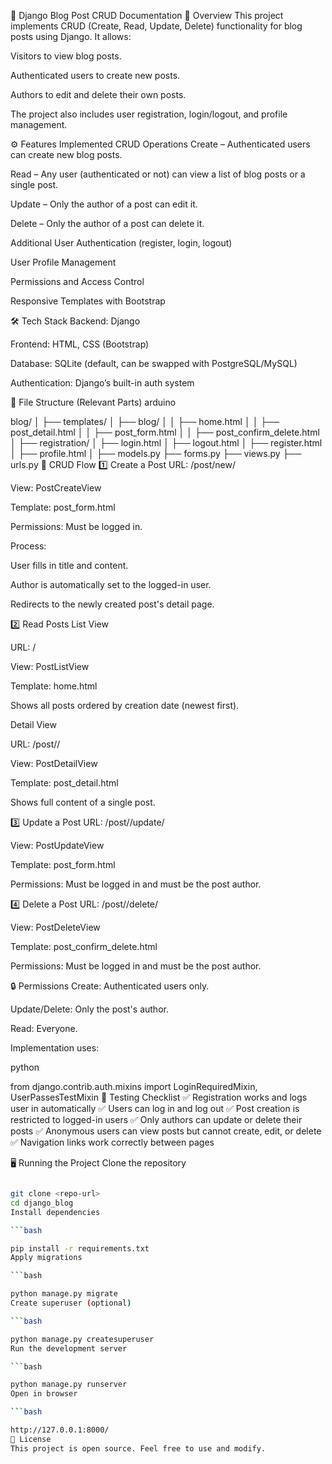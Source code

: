 📝 Django Blog Post CRUD Documentation
📌 Overview
This project implements CRUD (Create, Read, Update, Delete) functionality for blog posts using Django.
It allows:

Visitors to view blog posts.

Authenticated users to create new posts.

Authors to edit and delete their own posts.

The project also includes user registration, login/logout, and profile management.

⚙️ Features Implemented
CRUD Operations
Create – Authenticated users can create new blog posts.

Read – Any user (authenticated or not) can view a list of blog posts or a single post.

Update – Only the author of a post can edit it.

Delete – Only the author of a post can delete it.

Additional
User Authentication (register, login, logout)

User Profile Management

Permissions and Access Control

Responsive Templates with Bootstrap

🛠 Tech Stack
Backend: Django

Frontend: HTML, CSS (Bootstrap)

Database: SQLite (default, can be swapped with PostgreSQL/MySQL)

Authentication: Django’s built-in auth system

📂 File Structure (Relevant Parts)
arduino

blog/
│
├── templates/
│   ├── blog/
│   │   ├── home.html
│   │   ├── post_detail.html
│   │   ├── post_form.html
│   │   ├── post_confirm_delete.html
│   ├── registration/
│       ├── login.html
│       ├── logout.html
│       ├── register.html
│   ├── profile.html
│
├── models.py
├── forms.py
├── views.py
├── urls.py
🚀 CRUD Flow
1️⃣ Create a Post
URL: /post/new/

View: PostCreateView

Template: post_form.html

Permissions: Must be logged in.

Process:

User fills in title and content.

Author is automatically set to the logged-in user.

Redirects to the newly created post's detail page.

2️⃣ Read Posts
List View

URL: /

View: PostListView

Template: home.html

Shows all posts ordered by creation date (newest first).

Detail View

URL: /post/<id>/

View: PostDetailView

Template: post_detail.html

Shows full content of a single post.

3️⃣ Update a Post
URL: /post/<id>/update/

View: PostUpdateView

Template: post_form.html

Permissions: Must be logged in and must be the post author.

4️⃣ Delete a Post
URL: /post/<id>/delete/

View: PostDeleteView

Template: post_confirm_delete.html

Permissions: Must be logged in and must be the post author.

🔒 Permissions
Create: Authenticated users only.

Update/Delete: Only the post's author.

Read: Everyone.

Implementation uses:

python

from django.contrib.auth.mixins import LoginRequiredMixin, UserPassesTestMixin
🧪 Testing Checklist
✅ Registration works and logs user in automatically
✅ Users can log in and log out
✅ Post creation is restricted to logged-in users
✅ Only authors can update or delete their posts
✅ Anonymous users can view posts but cannot create, edit, or delete
✅ Navigation links work correctly between pages

🖥 Running the Project
Clone the repository

```bash

git clone <repo-url>
cd django_blog
Install dependencies

```bash

pip install -r requirements.txt
Apply migrations

```bash

python manage.py migrate
Create superuser (optional)

```bash

python manage.py createsuperuser
Run the development server

```bash

python manage.py runserver
Open in browser

```bash

http://127.0.0.1:8000/
📄 License
This project is open source. Feel free to use and modify.